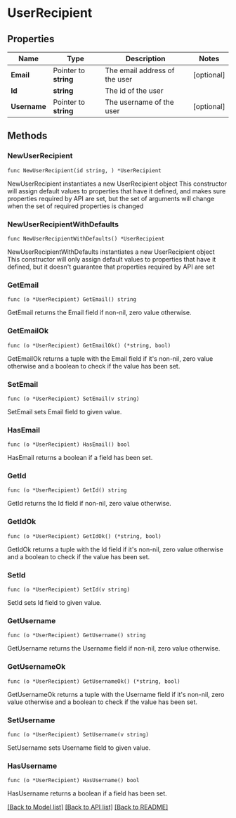 # UserRecipient

## Properties

Name | Type | Description | Notes
------------ | ------------- | ------------- | -------------
**Email** | Pointer to **string** | The email address of the user | [optional] 
**Id** | **string** | The id of the user | 
**Username** | Pointer to **string** | The username of the user | [optional] 

## Methods

### NewUserRecipient

`func NewUserRecipient(id string, ) *UserRecipient`

NewUserRecipient instantiates a new UserRecipient object
This constructor will assign default values to properties that have it defined,
and makes sure properties required by API are set, but the set of arguments
will change when the set of required properties is changed

### NewUserRecipientWithDefaults

`func NewUserRecipientWithDefaults() *UserRecipient`

NewUserRecipientWithDefaults instantiates a new UserRecipient object
This constructor will only assign default values to properties that have it defined,
but it doesn't guarantee that properties required by API are set

### GetEmail

`func (o *UserRecipient) GetEmail() string`

GetEmail returns the Email field if non-nil, zero value otherwise.

### GetEmailOk

`func (o *UserRecipient) GetEmailOk() (*string, bool)`

GetEmailOk returns a tuple with the Email field if it's non-nil, zero value otherwise
and a boolean to check if the value has been set.

### SetEmail

`func (o *UserRecipient) SetEmail(v string)`

SetEmail sets Email field to given value.

### HasEmail

`func (o *UserRecipient) HasEmail() bool`

HasEmail returns a boolean if a field has been set.

### GetId

`func (o *UserRecipient) GetId() string`

GetId returns the Id field if non-nil, zero value otherwise.

### GetIdOk

`func (o *UserRecipient) GetIdOk() (*string, bool)`

GetIdOk returns a tuple with the Id field if it's non-nil, zero value otherwise
and a boolean to check if the value has been set.

### SetId

`func (o *UserRecipient) SetId(v string)`

SetId sets Id field to given value.


### GetUsername

`func (o *UserRecipient) GetUsername() string`

GetUsername returns the Username field if non-nil, zero value otherwise.

### GetUsernameOk

`func (o *UserRecipient) GetUsernameOk() (*string, bool)`

GetUsernameOk returns a tuple with the Username field if it's non-nil, zero value otherwise
and a boolean to check if the value has been set.

### SetUsername

`func (o *UserRecipient) SetUsername(v string)`

SetUsername sets Username field to given value.

### HasUsername

`func (o *UserRecipient) HasUsername() bool`

HasUsername returns a boolean if a field has been set.


[[Back to Model list]](../README.md#documentation-for-models) [[Back to API list]](../README.md#documentation-for-api-endpoints) [[Back to README]](../README.md)


